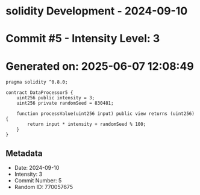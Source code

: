 ﻿# solidity Development - 2024-09-10
# Commit #5 - Intensity Level: 3
# Generated on: 2025-06-07 12:08:49
```solidity
pragma solidity ^0.8.0;

contract DataProcessor5 {
    uint256 public intensity = 3;
    uint256 private randomSeed = 830481;

    function processValue(uint256 input) public view returns (uint256) {
        return input * intensity + randomSeed % 100;
    }
}
```
## Metadata
- Date: 2024-09-10
- Intensity: 3
- Commit Number: 5
- Random ID: 770057675
